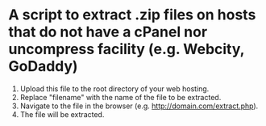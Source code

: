 A script to extract .zip files on hosts that do not have a cPanel nor uncompress facility (e.g. Webcity, GoDaddy)
=========================================================================

1. Upload this file to the root directory of your web hosting.
2. Replace "filename" with the name of the file to be extracted.
3. Navigate to the file in the browser (e.g. http://domain.com/extract.php).
4. The file will be extracted.
